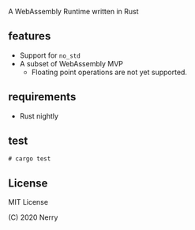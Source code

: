 
A WebAssembly Runtime written in Rust

## features

- Support for `no_std`
- A subset of WebAssembly MVP
  - Floating point operations are not yet supported.

## requirements

- Rust nightly

## test

```
# cargo test
```

## License

MIT License

(C) 2020 Nerry
